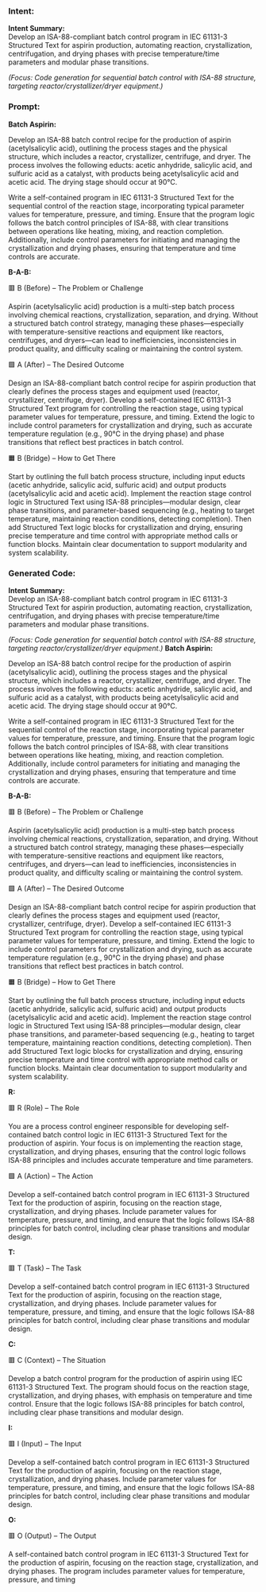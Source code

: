 ### Intent:
**Intent Summary:**  
Develop an ISA-88-compliant batch control program in IEC 61131-3 Structured Text for aspirin production, automating reaction, crystallization, centrifugation, and drying phases with precise temperature/time parameters and modular phase transitions.  

*(Focus: Code generation for sequential batch control with ISA-88 structure, targeting reactor/crystallizer/dryer equipment.)*

### Prompt:
**Batch Aspirin:**

Develop an ISA-88 batch control recipe for the production of aspirin (acetylsalicylic acid), outlining the process stages and the physical structure, which includes a reactor, crystallizer, centrifuge, and dryer. The process involves the following educts: acetic anhydride, salicylic acid, and sulfuric acid as a catalyst, with products being acetylsalicylic acid and acetic acid. The drying stage should occur at 90°C.

Write a self-contained program in IEC 61131-3 Structured Text for the sequential control of the reaction stage, incorporating typical parameter values for temperature, pressure, and timing. Ensure that the program logic follows the batch control principles of ISA-88, with clear transitions between operations like heating, mixing, and reaction completion. Additionally, include control parameters for initiating and managing the crystallization and drying phases, ensuring that temperature and time controls are accurate.

**B-A-B:**

🟥 B (Before) – The Problem or Challenge

Aspirin (acetylsalicylic acid) production is a multi-step batch process involving chemical reactions, crystallization, separation, and drying. Without a structured batch control strategy, managing these phases—especially with temperature-sensitive reactions and equipment like reactors, centrifuges, and dryers—can lead to inefficiencies, inconsistencies in product quality, and difficulty scaling or maintaining the control system.

🟩 A (After) – The Desired Outcome

Design an ISA-88-compliant batch control recipe for aspirin production that clearly defines the process stages and equipment used (reactor, crystallizer, centrifuge, dryer). Develop a self-contained IEC 61131-3 Structured Text program for controlling the reaction stage, using typical parameter values for temperature, pressure, and timing. Extend the logic to include control parameters for crystallization and drying, such as accurate temperature regulation (e.g., 90°C in the drying phase) and phase transitions that reflect best practices in batch control.

🟧 B (Bridge) – How to Get There

Start by outlining the full batch process structure, including input educts (acetic anhydride, salicylic acid, sulfuric acid) and output products (acetylsalicylic acid and acetic acid). Implement the reaction stage control logic in Structured Text using ISA-88 principles—modular design, clear phase transitions, and parameter-based sequencing (e.g., heating to target temperature, maintaining reaction conditions, detecting completion). Then add Structured Text logic blocks for crystallization and drying, ensuring precise temperature and time control with appropriate method calls or function blocks. Maintain clear documentation to support modularity and system scalability.

### Generated Code:
**Intent Summary:**  
Develop an ISA-88-compliant batch control program in IEC 61131-3 Structured Text for aspirin production, automating reaction, crystallization, centrifugation, and drying phases with precise temperature/time parameters and modular phase transitions.  

*(Focus: Code generation for sequential batch control with ISA-88 structure, targeting reactor/crystallizer/dryer equipment.)*
**Batch Aspirin:**

Develop an ISA-88 batch control recipe for the production of aspirin (acetylsalicylic acid), outlining the process stages and the physical structure, which includes a reactor, crystallizer, centrifuge, and dryer. The process involves the following educts: acetic anhydride, salicylic acid, and sulfuric acid as a catalyst, with products being acetylsalicylic acid and acetic acid. The drying stage should occur at 90°C.

Write a self-contained program in IEC 61131-3 Structured Text for the sequential control of the reaction stage, incorporating typical parameter values for temperature, pressure, and timing. Ensure that the program logic follows the batch control principles of ISA-88, with clear transitions between operations like heating, mixing, and reaction completion. Additionally, include control parameters for initiating and managing the crystallization and drying phases, ensuring that temperature and time controls are accurate.

**B-A-B:**

🟥 B (Before) – The Problem or Challenge

Aspirin (acetylsalicylic acid) production is a multi-step batch process involving chemical reactions, crystallization, separation, and drying. Without a structured batch control strategy, managing these phases—especially with temperature-sensitive reactions and equipment like reactors, centrifuges, and dryers—can lead to inefficiencies, inconsistencies in product quality, and difficulty scaling or maintaining the control system.

🟩 A (After) – The Desired Outcome

Design an ISA-88-compliant batch control recipe for aspirin production that clearly defines the process stages and equipment used (reactor, crystallizer, centrifuge, dryer). Develop a self-contained IEC 61131-3 Structured Text program for controlling the reaction stage, using typical parameter values for temperature, pressure, and timing. Extend the logic to include control parameters for crystallization and drying, such as accurate temperature regulation (e.g., 90°C in the drying phase) and phase transitions that reflect best practices in batch control.

🟧 B (Bridge) – How to Get There

Start by outlining the full batch process structure, including input educts (acetic anhydride, salicylic acid, sulfuric acid) and output products (acetylsalicylic acid and acetic acid). Implement the reaction stage control logic in Structured Text using ISA-88 principles—modular design, clear phase transitions, and parameter-based sequencing (e.g., heating to target temperature, maintaining reaction conditions, detecting completion). Then add Structured Text logic blocks for crystallization and drying, ensuring precise temperature and time control with appropriate method calls or function blocks. Maintain clear documentation to support modularity and system scalability.  

**R:**

🟥 R (Role) – The Role

You are a process control engineer responsible for developing self-contained batch control logic in IEC 61131-3 Structured Text for the production of aspirin. Your focus is on implementing the reaction stage, crystallization, and drying phases, ensuring that the control logic follows ISA-88 principles and includes accurate temperature and time parameters.

🟩 A (Action) – The Action

Develop a self-contained batch control program in IEC 61131-3 Structured Text for the production of aspirin, focusing on the reaction stage, crystallization, and drying phases. Include parameter values for temperature, pressure, and timing, and ensure that the logic follows ISA-88 principles for batch control, including clear phase transitions and modular design.

**T:**

🟥 T (Task) – The Task

Develop a self-contained batch control program in IEC 61131-3 Structured Text for the production of aspirin, focusing on the reaction stage, crystallization, and drying phases. Include parameter values for temperature, pressure, and timing, and ensure that the logic follows ISA-88 principles for batch control, including clear phase transitions and modular design.

**C:**

🟥 C (Context) – The Situation

Develop a batch control program for the production of aspirin using IEC 61131-3 Structured Text. The program should focus on the reaction stage, crystallization, and drying phases, with emphasis on temperature and time control. Ensure that the logic follows ISA-88 principles for batch control, including clear phase transitions and modular design.

**I:**

🟥 I (Input) – The Input

Develop a self-contained batch control program in IEC 61131-3 Structured Text for the production of aspirin, focusing on the reaction stage, crystallization, and drying phases. Include parameter values for temperature, pressure, and timing, and ensure that the logic follows ISA-88 principles for batch control, including clear phase transitions and modular design.

**O:**

🟥 O (Output) – The Output

A self-contained batch control program in IEC 61131-3 Structured Text for the production of aspirin, focusing on the reaction stage, crystallization, and drying phases. The program includes parameter values for temperature, pressure, and timing
